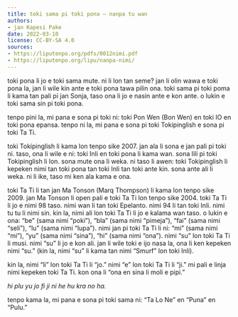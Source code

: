 ```yaml
---
title: toki sama pi toki pona — nanpa tu wan
authors:
- jan Kapesi Pake
date: 2022-03-10
license: CC-BY-SA 4.0
sources:
- https://liputenpo.org/pdfs/0012nimi.pdf
- https://liputenpo.org/lipu/nanpa-nimi/
---
```


toki pona li jo e toki sama mute. ni li lon tan seme? jan li olin wawa e toki pona la, jan li wile kin ante e toki pona tawa pilin ona. toki sama pi toki poma li kama tan pali pi jan Sonja, taso ona li jo e nasin ante e kon ante. o lukin e toki sama sin pi toki pona.

tenpo pini la, mi pana e sona pi toki ni: toki Pon Wen (Bon Wen) en toki IO en toki pona epansa. tenpo ni la, mi pana e sona pi toki Tokipinglish e sona pi toki Ta Ti.

toki Tokipinglish li kama lon tenpo sike 2007. jan ala li sona e jan pali pi toki ni. taso, ona li wile e ni: toki Inli en toki pona li kama wan. sona lili pi toki Tokipinglish li lon. sona mute ona li weka. ni taso li awen: toki Tokipinglish li kepeken nimi tan toki pona tan toki Inli tan toki ante kin. sona ante ali li weka. ni li ike, taso mi ken ala kama e ona.

toki Ta Ti li tan jan Ma Tonson (Marq Thompson) li kama lon tenpo sike 2009. jan Ma Tonson li open pali e toki Ta Ti lon tenpo sike 2004. toki Ta Ti li jo e nimi 98 taso. nimi wan li tan toki Epelanto. nimi 94 li tan toki Inli. nimi tu tu li nimi sin. kin la, nimi ali lon toki Ta Ti li jo e kalama wan taso. o lukin e ona: “be” (sama nimi “poki”), “bla” (sama nimi “pimeja”), “fai” (sama nimi “seli”), “lu” (sama nimi “lupa”). nimi jan pi toki Ta Ti li ni: “mi” (sama nimi “mi”), “yu” (sama nimi “sina”), “hi” (sama nimi “ona”). nimi “su” lon toki Ta Ti li musi. nimi “su” li jo e kon ali. jan li wile toki e ijo nasa la, ona li ken kepeken nimi “su.” (kin la, nimi “su” li kama tan nimi “Smurf” lon toki Inli).

kin la, nimi “li” lon toki Ta Ti li “jo.” nimi “e” lon toki Ta Ti li “ji.” mi pali e linja nimi kepeken toki Ta Ti. kon ona li “ona en sina li moli e pipi.”

*hi plu yu jo fi ji ni he hu kra no ha.*

tenpo kama la, mi pana e sona pi toki sama ni: “Ta Lo Ne” en “Puna” en “Pulu.”